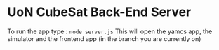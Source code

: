# UoN CubeSat Back-End Server

To run the app type : `node server.js`
This will open the yamcs app, the simulator and the frontend app (in the branch you are currently on)
